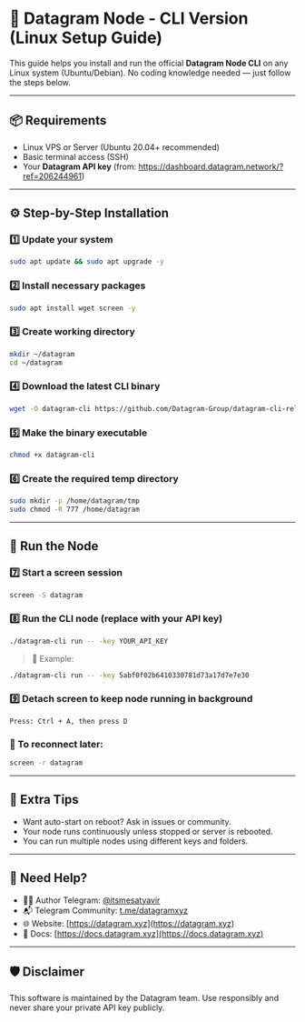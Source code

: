 # 📡 Datagram Node - CLI Version (Linux Setup Guide)

This guide helps you install and run the official **Datagram Node CLI** on any Linux system (Ubuntu/Debian). No coding knowledge needed — just follow the steps below.

---

## 📦 Requirements

- Linux VPS or Server (Ubuntu 20.04+ recommended)
- Basic terminal access (SSH)
- Your **Datagram API key** (from: https://dashboard.datagram.network/?ref=206244961)

---

## ⚙️ Step-by-Step Installation

### 1️⃣ Update your system
```bash
sudo apt update && sudo apt upgrade -y
```

### 2️⃣ Install necessary packages
```bash
sudo apt install wget screen -y
```

### 3️⃣ Create working directory
```bash
mkdir ~/datagram
cd ~/datagram
```

### 4️⃣ Download the latest CLI binary
```bash
wget -O datagram-cli https://github.com/Datagram-Group/datagram-cli-release/releases/latest/download/datagram-cli-x86_64-linux
```

### 5️⃣ Make the binary executable
```bash
chmod +x datagram-cli
```

### 6️⃣ Create the required temp directory
```bash
sudo mkdir -p /home/datagram/tmp
sudo chmod -R 777 /home/datagram
```

---

## 🚀 Run the Node

### 7️⃣ Start a screen session
```bash
screen -S datagram
```

### 8️⃣ Run the CLI node (replace with your API key)
```bash
./datagram-cli run -- -key YOUR_API_KEY
```

> 🔐 Example:
```bash
./datagram-cli run -- -key 5abf0f02b6410330781d73a17d7e7e30
```

### 9️⃣ Detach screen to keep node running in background
```text
Press: Ctrl + A, then press D
```

### 🔁 To reconnect later:
```bash
screen -r datagram
```

---

## 📘 Extra Tips

- Want auto-start on reboot? Ask in issues or community.
- Your node runs continuously unless stopped or server is rebooted.
- You can run multiple nodes using different keys and folders.

---

## 🙋 Need Help?

- 🧑‍💻 Author Telegram: [@itsmesatyavir](https://t.me/itsmesatyavir)
- 📬 Telegram Community: [t.me/datagramxyz](https://t.me/datagramxyz)
- 🌐 Website: [https://datagram.xyz](https://datagram.xyz)
- 📖 Docs: [https://docs.datagram.xyz](https://docs.datagram.xyz)

---

## 🛡️ Disclaimer

This software is maintained by the Datagram team. Use responsibly and never share your private API key publicly.
